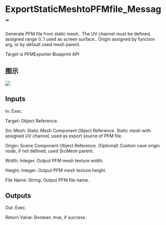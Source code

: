 # ExportStaticMeshtoPFMfile_Messag-

Generate PFM file from static mesh.. The UV channel must be defined, assigned range 0..1 used as screen surface.. Origin assigned by function arg, or by default used mesh parent.

Target is PFMExporter Blueprint API

## 图示

![]($-20221218-20202283.png)

## Inputs

In: Exec.

Target: Object Reference.

Src Mesh: Static Mesh Component Object Reference. Static mesh with assigned UV channel, used as export source of PFM file.

Origin: Scene Component Object Reference. (Optional) Custom cave origin node, if not defined, used SrcMesh parent.

Width: Integer. Output PFM mesh texture width.

Height: Integer. Output PFM mesh texture height.

File Name: String. Output PFM file name.  

## Outputs

Out: Exec.

Return Value: Boolean. true, if success.

